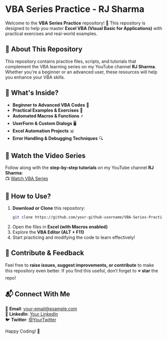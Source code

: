 # VBA Series Practice - RJ Sharma

Welcome to the **VBA Series Practice** repository! 🚀 This repository is designed to help you master **Excel VBA (Visual Basic for Applications)** with practical exercises and real-world examples.

## 📌 About This Repository
This repository contains practice files, scripts, and tutorials that complement the VBA learning series on my YouTube channel **RJ Sharma**. Whether you're a beginner or an advanced user, these resources will help you enhance your VBA skills.

## 📂 What's Inside?
- **Beginner to Advanced VBA Codes** 📝
- **Practical Examples & Exercises** 🎯
- **Automated Macros & Functions** ⚡
- **UserForm & Custom Dialogs** 🖥️
- **Excel Automation Projects** 📊
- **Error Handling & Debugging Techniques** 🔍

## 🎥 Watch the Video Series
Follow along with the **step-by-step tutorials** on my YouTube channel **RJ Sharma**:  
📺 [Watch VBA Series]([https://www.youtube.com/@RJSharma2024])

## 🚀 How to Use?
1. **Download or Clone** this repository:
   ```sh
   git clone https://github.com/your-github-username/VBA-Series-Practice.git
   ```
2. Open the files in **Excel (with Macros enabled)**
3. Explore the **VBA Editor (ALT + F11)**
4. Start practicing and modifying the code to learn effectively!

## 📢 Contribute & Feedback
Feel free to **raise issues, suggest improvements, or contribute** to make this repository even better. If you find this useful, don’t forget to **⭐ star** the repo!

## 📬 Connect With Me
📧 **Email**: your-email@example.com  
🔗 **LinkedIn**: [Your LinkedIn](https://www.linkedin.com/in/your-profile/)  
🐦 **Twitter**: [@YourTwitter](https://twitter.com/your-twitter)  

Happy Coding! 🚀

